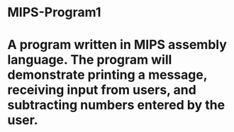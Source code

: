 # MIPS-Program1
#
# A program written in MIPS assembly language. The program will demonstrate printing a message, receiving input from users, and subtracting numbers entered by the user.
	
